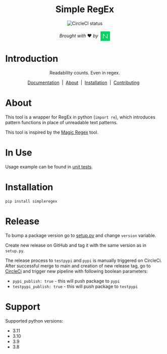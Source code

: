 <div align="center">
  <h1>Simple RegEx</h1>
</div>

<div align="center">
    <img src="https://circleci.com/gh/netguru/SimpleRegEx.svg?style=svg" alt="CircleCI status"></img>
</div>

<div align="center">
  <br/>
<em>Brought with</em>&nbsp;❤️&nbsp;<em>by</em>&nbsp;
<a href="https://www.netguru.com">
<img align="center" alt="Netguru logo" src='https://raw.githubusercontent.com/netguru/SimpleRegEx/main/docs/readme_netguru_logo.png' width='30'/></a>
</div>

# Introduction

<p align="center">
  Readability counts. Even in regex.
</p>

<div align="center">

[Documentation](https://github.com/netguru/SimpleRegEx/blob/main/docs/index.md) &nbsp;|&nbsp;
[About](#about) &nbsp;|&nbsp;
[Installation](#installation) &nbsp;|&nbsp;
[Contributing](https://github.com/netguru/SimpleRegEx/blob/main/docs/CONTRIBUTING.md) &nbsp;

</div>

# <a name="about"></a>About

This tool is a wrapper for RegEx in python (`import re`), which introduces pattern
functions in place of unreadable text patterns.

This tool is inspired by the [Magic Regex](https://github.com/danielroe/magic-regexp) tool.

# In Use

Usage example can be found
in [unit tests](https://github.com/netguru/SimpleRegEx/blob/main/simpleregex/tests/test_email.py).

# <a name="installation"></a>Installation

```
pip install simpleregex
```

# Release

To bump a package version go to [setup.py](https://github.com/netguru/SimpleRegEx/blob/main/setup.py) and
change `version` variable.

Create new release on GitHub and tag it with the same version as in `setup.py`.

The release process to `testpypi` and `pypi` is manually triggered on CircleCi.
After successful merge to main and creation of new release tag, go to
[CircleCi](https://app.circleci.com/pipelines/github/netguru/SimpleRegEx?branch=main) and trigger new pipeline with
following boolean parameters:
- `pypi_publish: true` - this will push package to `pypi`
- `testpypi_publish: true` - this will push package to `testpypi`

# Support

Supported python versions:

- 3.11
- 3.10
- 3.9
- 3.8
